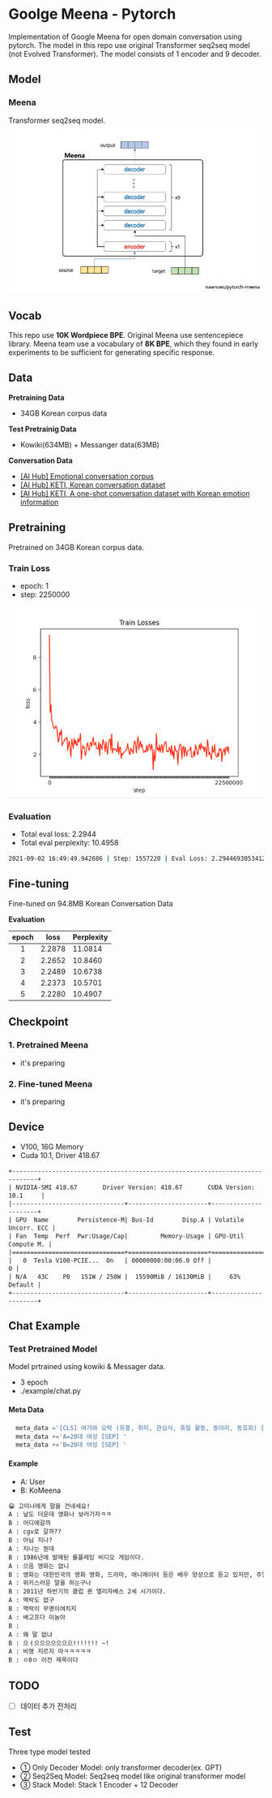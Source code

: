 # Goolge Meena - Pytorch 
Implementation of Google Meena for open domain conversation using pytorch. 
The model in this repo use original Transformer seq2seq model (not Evolved Transformer).
The model consists of 1 encoder and 9 decoder.  

## Model
### Meena
Transformer seq2seq model.
![](./images/meena_architecture.png)


## Vocab
This repo use **10K Wordpiece BPE**. Original Meena use sentencepiece library. Meena team use a vocabulary of **8K BPE**, which they found in early experiments to be sufficient for generating specific response. 


## Data
**Pretraining Data**  
- 34GB Korean corpus data 

**Test Pretrainig Data**  
- Kowiki(634MB) + Messanger data(63MB)

**Conversation Data**

[comment]: <> (- [[AI Hub] Free conversation voice &#40;normal men and women&#41;]&#40;https://aihub.or.kr/aidata/30703&#41;)

[comment]: <> (- [[AI Hub] Free conversation voice &#40;Children&#41;]&#40;https://aihub.or.kr/aidata/30705&#41;)

[comment]: <> (- [[AI Hub] Free conversation voice &#40;elderly men and women&#41;]&#40;https://aihub.or.kr/aidata/30704&#41;)

[comment]: <> (- [[AI Hub] Korean conversation]&#40;https://aihub.or.kr/aidata/85&#41;)

[comment]: <> (- [[AI Hub] In-vehicle conversation and command voice]&#40;https://aihub.or.kr/aidata/34177&#41;)
- [[AI Hub] Emotional conversation corpus](https://aihub.or.kr/aidata/7978)
- [[AI Hub] KETI, Korean conversation dataset](https://aihub.or.kr/opendata/keti-data/recognition-laguage/KETI-02-011)
- [[AI Hub] KETI, A one-shot conversation dataset with Korean emotion information](https://aihub.or.kr/opendata/keti-data/recognition-laguage/KETI-02-009)
## Pretraining
Pretrained on 34GB Korean corpus data. 
### Train Loss
- epoch: 1
- step: 2250000

![](./images/meena_pretrain_losses.png)

### Evaluation
- Total eval loss: 2.2944
- Total eval perplexity: 10.4958

```sh
2021-09-02 16:49:49.942686 | Step: 1557220 | Eval Loss: 2.294469305341254 | Perplexity: 10.495867182863075
```

## Fine-tuning
Fine-tuned on 94.8MB Korean Conversation Data

**Evaluation**

|  epoch  |   loss   |  Perplexity  |
|:-------:|----------|--------------|
|    1    |  2.2878  |    11.0814   |
|    2    |  2.2652  |    10.8460   |
|    3    |  2.2489  |    10.6738   |
|    4    |  2.2373  |    10.5701   |
|    5    |  2.2280  |    10.4907   |



## Checkpoint
### 1. Pretrained Meena
- it's preparing
### 2. Fine-tuned Meena
- it's preparing

## Device
- V100, 16G Memory
- Cuda 10.1, Driver 418.67
```
+-----------------------------------------------------------------------------+
| NVIDIA-SMI 418.67       Driver Version: 418.67       CUDA Version: 10.1     |
|-------------------------------+----------------------+----------------------+
| GPU  Name        Persistence-M| Bus-Id        Disp.A | Volatile Uncorr. ECC |
| Fan  Temp  Perf  Pwr:Usage/Cap|         Memory-Usage | GPU-Util  Compute M. |
|===============================+======================+======================|
|   0  Tesla V100-PCIE...  On   | 00000000:00:06.0 Off |                    0 |
| N/A   43C    P0   151W / 250W |  15590MiB / 16130MiB |     63%      Default |
+-------------------------------+----------------------+----------------------+
```

## Chat Example
### Test Pretrained Model
Model prtrained using kowiki & Messager data. 
- 3 epoch
- ./example/chat.py
#### Meta Data
  ```py
    meta_data ='[CLS] 여가와 오락 (유흥, 취미, 관심사, 휴일 활동, 동아리, 동호회) [SEP] '
    meta_data +='A=20대 여성 [SEP] '
    meta_data +='B=20대 여성 [SEP] '
  ```
#### Example
- A: User
- B: KoMeena
```txt
😁 고미나에게 말을 건네세요!
A : 날도 더운데 영화나 보러가자ㅋㅋ
B : 어디에갈까
A : cgv로 갈까??
B : 아님 지나?
A : 지나는 뭔데
B : 1986년에 발매된 롤플레잉 비디오 게임이다.
A : 으음 영화는 없니
B : 영화는 대한민국의 영화 영화, 드라마, 애니메이터 등은 배우 양성으로 듣고 있지만, 주말에 그녀는 대부분이 영화를 좋아한다.
A : 위키스러운 말을 하는구나
B : 2011년 하반기의 클럽 퀸 엘리자베스 2세 시기이다.
A : 맥락도 없구
B : 맥락이 무명이여치지
A : 배고프다 이눔아
B :
A : 왜 말 없냐
B : 으ㅓ으으으으으으으!!!!!!! ~!
A : 비명 지르지 마ㅋㅋㅋㅋㅋ
B : ㅇ0ㅇ 이전 제목이다
```


## TODO
- [ ] 데이터 추가 전처리

## Test
Three type model tested 
- ① Only Decoder Model: only transformer decoder(ex. GPT)
- ② Seq2Seq Model: Seq2seq model like original transformer model
- ③ Stack Model: Stack 1 Encoder + 12 Decoder